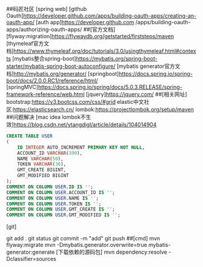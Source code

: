 ##码匠社区
[spring web]
[github Oauth]https://developer.github.com/apps/building-oauth-apps/creating-an-oauth-app/
[auth app]https://developer.github.com /apps/building-oauth-apps/authorizing-oauth-apps/
##[官方文档]
[flyway:migration]https://flywaydb.org/getstarted/firststeps/maven
[thymeleaf官方文档]https://www.thymeleaf.org/doc/tutorials/3.0/usingthymeleaf.html#contexts
[mybatis整合spring-boot]https://mybatis.org/spring-boot-starter/mybatis-spring-boot-autoconfigure/
[mybatis generator官方文档]http://mybatis.org/generator/
[springboot]https://docs.spring.io/spring-boot/docs/2.0.0.RC1/reference/html/
[springMVC]https://docs.spring.io/spring/docs/5.0.3.RELEASE/spring-framework-reference/web.html
[jquery]https://jquery.com/
##[相关网址]
bootstrap:https://v3.bootcss.com/css/#grid
elastic中文社区:https://elasticsearch.cn/
lombok:https://projectlombok.org/setup/maven
##问题解决
[mac idea lombok不生效]https://blog.csdn.net/ytangdigl/article/details/104014904
```sql
CREATE TABLE USER
(
    ID INTEGER AUTO_INCREMENT PRIMARY KEY NOT NULL,
    ACCOUNT_ID VARCHAR(100),
    NAME VARCHAR(50),
    TOKEN VARCHAR(36),
    GMT_CREATE BIGINT,
    GMT_MODIFIED BIGINT
);
COMMENT ON COLUMN USER.ID IS '';
COMMENT ON COLUMN USER.ACCOUNT_ID IS '';
COMMENT ON COLUMN USER.NAME IS '';
COMMENT ON COLUMN USER.TOKEN IS '';
COMMENT ON COLUMN USER.GMT_CREATE IS '';
COMMENT ON COLUMN USER.GMT_MODIFIED IS '';

```
[git]

git add .
git status
git commit -m "add"
git push
##[cmd]
mvn flyway:migrate
mvn -Dmybatis.generator.overwrite=true mybatis-generator:generate
[下载依赖的源码包] mvn dependency:resolve -Dclassifier=sources